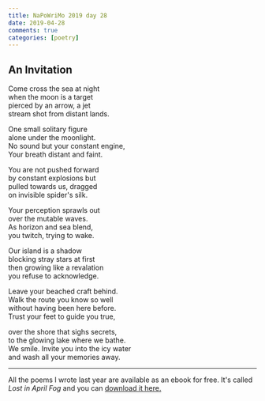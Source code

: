 ```yaml
---  
title: NaPoWriMo 2019 day 28  
date: 2019-04-28
comments: true  
categories: [poetry] 
---  
```

  
<h2>An Invitation</h2>  
<!-- /wp:heading -->  

  
<p>Come cross the sea at night<br />  
when the moon is a target<br />  
pierced by an arrow, a jet<br />  
stream shot from distant lands.</p>  


  
<p>One small solitary figure<br /> alone under the moonlight.<br /> No sound but your constant engine,<br /> Your breath distant and faint.</p>  


  
<p>You are not pushed forward<br /> by constant explosions but<br /> pulled towards us, dragged<br /> on invisible spider's silk.</p>  


  
<p>Your perception sprawls out<br />  
over the mutable waves.<br />  
As horizon and sea blend,<br />  
you twitch, trying to wake.</p>  


  
<p>Our island is a shadow<br />  
blocking stray stars at first<br />  
then growing like a revalation<br />  
you refuse to acknowledge.</p>  


  
<p>Leave your beached craft behind.<br />  
Walk the route you know so well<br />  
without having been here before.<br />  
Trust your feet to guide you true,</p>  


  
<p>over the shore that sighs secrets,<br />  
to the glowing lake where we bathe.<br />  
We smile. Invite you into the icy water<br />  
and wash all your memories away.</p>  

<hr>
<p>All the poems I wrote last year are available as an ebook for free. It's called <em>Lost in April Fog </em>and you can <a href="/aprilfog/">download it here. </a></p>  

